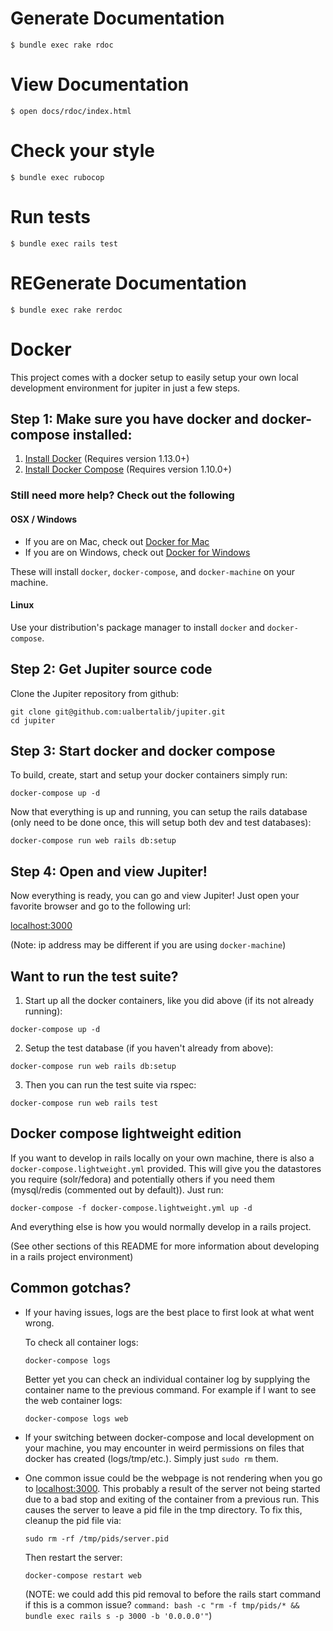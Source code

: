 # Generate Documentation

`$ bundle exec rake rdoc`

# View Documentation

`$ open docs/rdoc/index.html`

# Check your style

`$ bundle exec rubocop`

# Run tests

`$ bundle exec rails test`

# REGenerate Documentation

`$ bundle exec rake rerdoc`


# Docker
This project comes with a docker setup to easily setup your own local development environment for jupiter in just a few steps.

## Step 1: Make sure you have docker and docker-compose installed:

1. [Install Docker](https://docs.docker.com/engine/installation/) (Requires version 1.13.0+)
2. [Install Docker Compose](https://docs.docker.com/compose/install/) (Requires version 1.10.0+)

### Still need more help? Check out the following

#### OSX / Windows
- If you are on Mac, check out [Docker for Mac](https://docs.docker.com/docker-for-mac/)
- If you are on Windows, check out [Docker for Windows](https://docs.docker.com/docker-for-windows/)

These will install `docker`, `docker-compose`, and `docker-machine` on your machine.

#### Linux

Use your distribution's package manager to install `docker` and `docker-compose`.

## Step 2: Get Jupiter source code
Clone the Jupiter repository from github:
```shell
git clone git@github.com:ualbertalib/jupiter.git
cd jupiter
```

## Step 3: Start docker and docker compose

To build, create, start and setup your docker containers simply run:
```shell
docker-compose up -d
```

Now that everything is up and running, you can setup the rails database (only need to be done once, this will setup both dev and test databases):
```shell
docker-compose run web rails db:setup
```

## Step 4: Open and view Jupiter!
Now everything is ready, you can go and view Jupiter! Just open your favorite browser and go to the following url:

[localhost:3000](http://localhost:3000)

(Note: ip address may be different if you are using `docker-machine`)

## Want to run the test suite?

1. Start up all the docker containers, like you did above (if its not already running):

  ```shell
  docker-compose up -d
  ```

2. Setup the test database (if you haven't already from above):
  ```shell
  docker-compose run web rails db:setup
  ```

3. Then you can run the test suite via rspec:
  ```shell
  docker-compose run web rails test
  ```
## Docker compose lightweight edition

If you want to develop in rails locally on your own machine, there is also a `docker-compose.lightweight.yml` provided. This will give you the datastores you require (solr/fedora) and potentially others if you need them (mysql/redis (commented out by default)). Just run:
  ```shell
  docker-compose -f docker-compose.lightweight.yml up -d
  ```
And everything else is how you would normally develop in a rails project.

(See other sections of this README for more information about developing in a rails project environment)

## Common gotchas?
- If your having issues, logs are the best place to first look at what went wrong.

  To check all container logs:

  ```shell
  docker-compose logs
  ```

  Better yet you can check an individual container log by supplying the container name to the previous command. For example if I want to see the web container logs:

  ```shell
  docker-compose logs web
  ```
- If your switching between docker-compose and local development on your machine, you may encounter in weird permissions on files that docker has created (logs/tmp/etc.). Simply just `sudo rm` them.

- One common issue could be the webpage is not rendering when you go to [localhost:3000](http://localhost:3000). This probably a result of the server not being started due to a bad stop and exiting of the container from a previous run. This causes the server to leave a pid file in the tmp directory. To fix this, cleanup the pid file via:

  ```shell
  sudo rm -rf /tmp/pids/server.pid
  ```

  Then restart the server:
    ```shell
    docker-compose restart web
    ```
  (NOTE: we could add this pid removal to before the rails start command if this is a common issue? `command: bash -c "rm -f tmp/pids/* && bundle exec rails s -p 3000 -b '0.0.0.0'"`)
